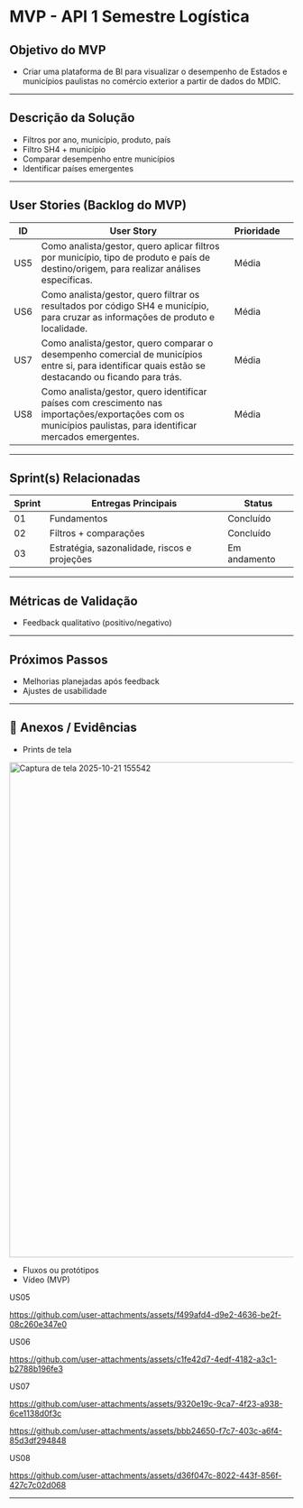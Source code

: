 #   MVP - API 1 Semestre Logística
##   Objetivo do MVP 
- Criar uma plataforma de BI para visualizar o desempenho de Estados e municípios paulistas no comércio exterior a partir de dados do MDIC.

---

##   Descrição da Solução
- Filtros por ano, município, produto, país
- Filtro SH4 + município
- Comparar desempenho entre municípios 
- Identificar países emergentes  
 
---

##   User Stories (Backlog do MVP)
| ID  | User Story                                                                 | Prioridade | |
|-----|-----------------------------------------------------------------------------|------------|------------|
| US5 | Como analista/gestor, quero aplicar filtros por município, tipo de produto e país de destino/origem, para realizar análises específicas.         | Média      | |
| US6 | Como analista/gestor, quero filtrar os resultados por código SH4 e município, para cruzar as informações de produto e localidade.         | Média      | |
| US7 | Como analista/gestor, quero comparar o desempenho comercial de municípios entre si, para identificar quais estão se destacando ou ficando para trás.         | Média      | |
| US8 | Como analista/gestor, quero identificar países com crescimento nas importações/exportações com os municípios paulistas, para identificar mercados emergentes.         | Média      | |

---

##   Sprint(s) Relacionadas
| Sprint | Entregas Principais                          | Status       |
|--------|----------------------------------------------|--------------|
| 01     | Fundamentos                                  | Concluído    |
| 02     | Filtros + comparações                        | Concluído |
| 03     | Estratégia, sazonalidade, riscos e projeções | Em andamento |

---

##   Métricas de Validação
- Feedback qualitativo (positivo/negativo)  

---

##   Próximos Passos
- Melhorias planejadas após feedback
- Ajustes de usabilidade
  
---

## 📂 Anexos / Evidências
- Prints de tela

<img width="1910" height="878" alt="Captura de tela 2025-10-21 155542" src="https://github.com/user-attachments/assets/c99f76c0-d15e-4b02-aab2-8d57508cf7bb" />

  
- Fluxos ou protótipos  
- Vídeo (MVP)  

US05

https://github.com/user-attachments/assets/f499afd4-d9e2-4636-be2f-08c260e347e0

US06

https://github.com/user-attachments/assets/c1fe42d7-4edf-4182-a3c1-b2788b196fe3

US07

https://github.com/user-attachments/assets/9320e19c-9ca7-4f23-a938-6ce1138d0f3c

https://github.com/user-attachments/assets/bbb24650-f7c7-403c-a6f4-85d3df294848

US08

https://github.com/user-attachments/assets/d36f047c-8022-443f-856f-427c7c02d068

---
